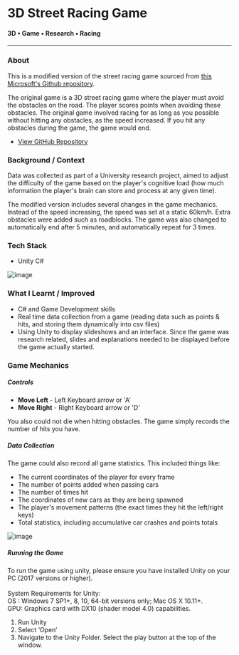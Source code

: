 # 3D Street Racing Game
#### 3D • Game • Research • Racing
<hr>

### **About**

<div class="pb-3"></div>

This is a modified version of the street racing game sourced from <a class="cyanLink" href="https://github.com/Microsoft/Imagine_street-racing">this Microsoft's Github repository</a>.

<div class="pb-3"></div>

The original game is a 3D street racing game where the player must avoid the obstacles on the road. The player scores points when avoiding these obstacles. 
The original game involved racing for as long as you possible without hitting any obstacles, as the speed increased. If you hit any obstacles during the game, the game would end.

<div class="pb-3"></div>

* <a class="cyanLink" href="https://github.com/vondreii/Modified-Street-Racing-Game">View GitHub Repository</a>

<div class="pb-3"></div>

### **Background / Context**

<div class="pb-3"></div>

Data was collected as part of a University research project, aimed to adjust the difficulty of the game based on the player's cognitive load (how much information the player's brain can store and process at any given time).

The modified version includes several changes in the game mechanics. Instead of the speed increasing, the speed was set at a static 60km/h. 
Extra obstacles were added such as roadblocks. The game was also changed to automatically end after 5 minutes, and automatically repeat for 3 times.

<div class="pb-3"></div>

### **Tech Stack**

<div class="pb-3"></div>

* Unity C#

<div class="pb-3"></div>

<!-- ----------- Image ----------- -->   
<div class="image-container">
  <img src="./assets/portfolio/images/racingGame/header.jpg" loading="lazy" alt="image" class="image-75"/> 
</div>
<!-- ----------------------------- -->

### **What I Learnt / Improved**

<div class="pb-3"></div>

* C# and Game Development skills
* Real time data collection from a game (reading data such as points & hits, and storing them dynamically into csv files) 
* Using Unity to display slideshows and an interface. Since the game was research related, slides and explanations needed to be displayed before the game actually started.

<div class="pb-3"></div>

### **Game Mechanics**

<div class="pb-3"></div>

##### **Controls**

<div class="pb-3"></div>

* **Move Left** - Left Keyboard arrow or 'A'
* **Move Right** - Right Keyboard arrow or 'D'

You also could not die when hitting obstacles. The game simply records the number of hits you have.

<div class="pb-3"></div>

##### **Data Collection**

<div class="pb-3"></div>

The game could also record all game statistics. This included things like:

<div class="pb-3"></div>

* The current coordinates of the player for every frame
* The number of points added when passing cars
* The number of times hit
* The coordinates of new cars as they are being spawned
* The player's movement patterns (the exact times they hit the left/right keys)
* Total statistics, including accumulative car crashes and points totals

<div class="pb-3"></div>

<!-- ----------- Image ----------- -->   
<div class="image-container">
  <img src="./assets/portfolio/images/racingGame/1.PNG" loading="lazy" alt="image" class="image-75"/> 
</div>
<!-- ----------------------------- -->

<div class="pb-3"></div>


##### **Running the Game**

<div class="pb-3"></div>

To run the game using unity, please ensure you have installed Unity on your PC (2017
versions or higher).\
\
System Requirements for Unity:\
OS : Windows 7 SP1+, 8, 10, 64-bit versions only; Mac OS X 10.11+.\
GPU: Graphics card with DX10 (shader model 4.0) capabilities.

<div class="pb-3"></div>

1. Run Unity
2. Select ‘Open’
3. Navigate to the Unity Folder. Select the play button at the top of the window.

<div class="pb-3"></div>